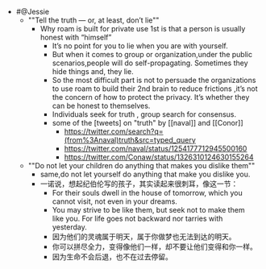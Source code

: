 - #@Jessie
    -  ""Tell the truth — or, at least, don’t lie""
        - Why roam is built for private use 1st is that a person is usually honest with “himself”
            - It’s no point for you to lie when you are with yourself.
            - But when it comes to group or organization,under the public scenarios,people will do self-propagating. Sometimes they hide things and, they lie. 
            - So the most difficult part is not to persuade the organizations to use roam to build their 2nd brain to reduce frictions ,it’s not the concern of how to protect the privacy. It’s whether they can be honest to themselves.
            - Individuals seek for truth , group search for consensus.
            - some of the [tweets] on "truth" by [[naval]] and [[Conor]]
                - https://twitter.com/search?q=(from%3Anaval)truth&src=typed_query
                - https://twitter.com/naval/status/1254177712945500160
                - https://twitter.com/Conaw/status/1326310124630155264
    - ""Do not let your children do anything that makes you dislike them""
        - same,do not let yourself do anything that make you dislike you.
        - 一诺说，想起纪伯伦写的孩子，其实读起来很刺耳，像这一节：
            - For their souls dwell in the house of tomorrow, which you cannot visit, not even in your dreams.
            - You may strive to be like them, but seek not to make them like you. For life goes not backward nor tarries with yesterday.
            - 因为他们的灵魂属于明天，属于你做梦也无法到达的明天。
            - 你可以拼尽全力，变得像他们一样，却不要让他们变得和你一样。
            - 因为生命不会后退，也不在过去停留。
